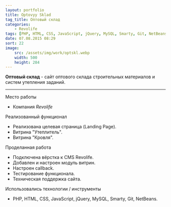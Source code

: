 ```yaml
---
layout: portfolio
title: Optovyy Sklad
tag_title: Оптовый склад
categories:
    - Revolife
tags: [PHP, HTML, CSS, JavaScript, jQuery, MySQL, Smarty, Git, NetBeans]
date: 07.08.2015 08:29
sort: 22
image: 
    src: /assets/img/work/optskl.webp 
    width: 500
    height: 284
---
```


**Оптовый склад** - сайт оптового склада строительных материалов и систем утепления заданий.

---

Место работы

* Компания _Revolife_

Реализованный функционал

* Реализована целевая страница (Landing Page).
* Витрина "Утеплитель".
* Витрина "Кровля".

Проделанная работа

* Подключена вёрстка к CMS Revolife.
* Добавлен и настроен модуль витрин.
* Настроен сallback.
* Тестирование функционала.
* Техническая поддержка сайта.

Использовались технологии / инструменты

* PHP, HTML, CSS, JavaScript, jQuery, MySQL, Smarty, Git, NetBeans.

